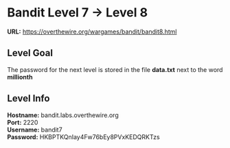 # Bandit Level 7 -> Level 8
**URL:** https://overthewire.org/wargames/bandit/bandit8.html

## Level Goal
The password for the next level is stored in the file **data.txt** next to the word **millionth**

## Level Info
**Hostname:** bandit.labs.overthewire.org\
**Port:** 2220\
**Username:** bandit7\
**Password:** HKBPTKQnIay4Fw76bEy8PVxKEDQRKTzs
